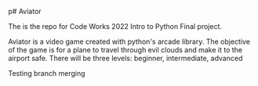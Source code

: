 p# Aviator

The is the repo for Code Works 2022 Intro to Python Final project.

Aviator is a video game created with python's arcade library.
The objective of the game is for a plane to travel through evil clouds and make it to the airport safe. There will be three levels: beginner, intermediate, advanced

Testing branch merging
